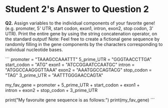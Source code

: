 # Student 2's Answer to Question 2

**Q2.** Assign variables to the individual components of your favorite gene! (e.g.
promoter, 5' UTR, start codon, exon1, intron, exon2, stop codon, 3' UTR). Print the entire gene
by using the string concatenation operator, on the standard output! Note: Feel free to create a
fictional gene sequence by randomly filling in the gene components by the characters
corresponding to individual nucleotide bases.

´´´
promoter = "TAAAGCCAAATTT"
5_prime_UTR = "GGGTAACCTTGA"
start_codon = "ATG"
exon1 = "ATCCGGAATCCAATGC"
intron = "ATGGCCAAGGGTTAAA"
exon2 = "AAATGGCCAGTACG"
stop_codon = "TAG"
3_prime_UTR = "AATTTGGGAACCAGTA"

my_fav_gene = promoter + 5_prime_UTR + start_codon + exon1 + \
              intron + exon2 + stop_codon + 3_prime_UTR

print("My favoruite gene sequence is as follows:")
print(my_fav_gene)
´´´
